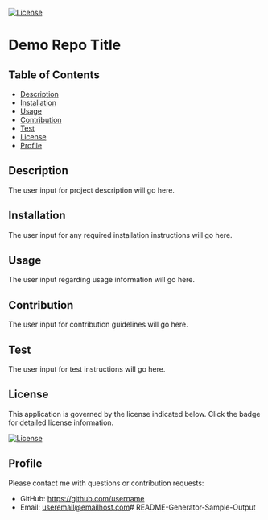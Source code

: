 [![License](https://img.shields.io/badge/License-Apache%202.0-blue.svg)](https://opensource.org/licenses/Apache-2.0)
    
# Demo Repo Title

## Table of Contents
- [Description](#Description)
- [Installation](#Installation)
- [Usage](#Usage)
- [Contribution](#Contribution)
- [Test](#Test)
- [License](#License)
- [Profile](#Profile)

## Description

The user input for project description will go here.

## Installation

The user input for any required installation instructions will go here.

## Usage

The user input regarding usage information will go here.

## Contribution

The user input for contribution guidelines will go here.

## Test

The user input for test instructions will go here.

## License

This application is governed by the license indicated below.  Click the badge for detailed license information.

[![License](https://img.shields.io/badge/License-Apache%202.0-blue.svg)](https://opensource.org/licenses/Apache-2.0)

## Profile

Please contact me with questions or contribution requests:
- GitHub: https://github.com/username
- Email: useremail@emailhost.com# README-Generator-Sample-Output
